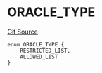 # ORACLE_TYPE
[Git Source](https://github.com/thrackle-io/tron/blob/2e0bd455865a1259ae742cba145517a82fc00f5d/src/economic/ruleStorage/RuleCodeData.sol)


```solidity
enum ORACLE_TYPE {
    RESTRICTED_LIST,
    ALLOWED_LIST
}
```

